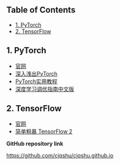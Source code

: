 <!-- # <center> # Awesome Resources </center> -->
<!-- omit in toc -->

## Table of Contents <!-- omit in toc -->

- [1. PyTorch](#1-pytorch)
- [2. TensorFlow](#2-tensorflow)

## 1. PyTorch

- [官网](https://pytorch.org/)
- [深入浅出PyTorch](https://datawhalechina.github.io/thorough-pytorch/)
- [PyTorch实用教程](https://tingsongyu.github.io/PyTorch-Tutorial-2nd/)
- [深度学习调优指南中文版](https://cjqshu.github.io/books/深度学习调参指南中文版.pdf)

## 2. TensorFlow

- [官网](https://www.tensorflow.org/?hl=zh-cn)
- [简单粗暴 TensorFlow 2](https://tf.wiki/zh_hans/)


**GitHub repository link** <!-- URL -->

https://github.com/cjqshu/cjqshu.github.io
